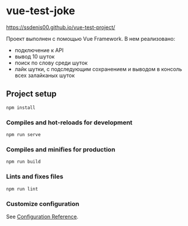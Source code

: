 # vue-test-joke

https://ssdenis00.github.io/vue-test-project/

Проект выполнен с помощью Vue Framework. В нем реализовано:
- подключение к API
- вывод 10 шуток
- поиск по слову среди шуток
- лайк шутки, с подследующим сохранением и выводом в консоль всех залайканых шуток 

## Project setup
```
npm install
```

### Compiles and hot-reloads for development
```
npm run serve
```

### Compiles and minifies for production
```
npm run build
```

### Lints and fixes files
```
npm run lint
```

### Customize configuration
See [Configuration Reference](https://cli.vuejs.org/config/).
